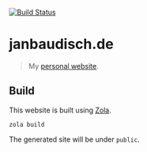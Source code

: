 [![Build Status][build-img]][build-url]

# janbaudisch.de

> My [personal website][site].

## Build

This website is built using [Zola][zola].

```shell
zola build
```

The generated site will be under `public`.

[build-img]: https://builds.sr.ht/~janbaudisch/janbaudisch.de.svg
[build-url]: https://builds.sr.ht/~janbaudisch/janbaudisch.de
[site]: https://janbaudisch.de
[zola]: https://getzola.org
